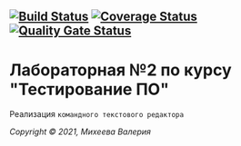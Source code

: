 [![Build Status](https://travis-ci.com/valeryami/laba2.svg?branch=main)](https://travis-ci.com/valeryami/laba2)
[![Coverage Status](https://coveralls.io/repos/github/valeryami/laba2/badge.svg?branch=main)](https://coveralls.io/github/valeryami/laba2?branch=main)
[![Quality Gate Status](https://sonarcloud.io/api/project_badges/measure?project=valeryami_laba2&metric=alert_status)](https://sonarcloud.io/summary/new_code?id=valeryami_laba2)
---

# Лабораторная №2 по курсу "Тестирование ПО"

Реализация `командного текстового редактора`
 


_Copyright &copy; 2021, Михеева Валерия_

